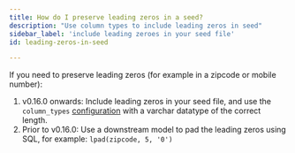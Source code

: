 ```yaml
---
title: How do I preserve leading zeros in a seed?
description: "Use column types to include leading zeros in seed"
sidebar_label: 'include leading zeroes in your seed file'
id: leading-zeros-in-seed

---
```


If you need to preserve leading zeros (for example in a zipcode or mobile number):

1. v0.16.0 onwards: Include leading zeros in your seed file, and use the `column_types` [configuration](reference/resource-configs/column_types.md) with a varchar datatype of the correct length.
2. Prior to v0.16.0: Use a downstream model to pad the leading zeros using SQL, for example: `lpad(zipcode, 5, '0')`
